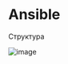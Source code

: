 # Ansible
Структура

![image](https://github.com/user-attachments/assets/1b2f8c30-3324-4bee-8065-b74c7e60b0f8)



